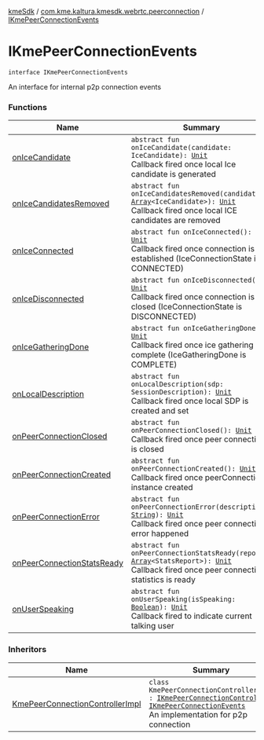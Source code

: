 [kmeSdk](../../index.md) / [com.kme.kaltura.kmesdk.webrtc.peerconnection](../index.md) / [IKmePeerConnectionEvents](./index.md)

# IKmePeerConnectionEvents

`interface IKmePeerConnectionEvents`

An interface for internal p2p connection events

### Functions

| Name | Summary |
|---|---|
| [onIceCandidate](on-ice-candidate.md) | `abstract fun onIceCandidate(candidate: IceCandidate): `[`Unit`](https://kotlinlang.org/api/latest/jvm/stdlib/kotlin/-unit/index.html)<br>Callback fired once local Ice candidate is generated |
| [onIceCandidatesRemoved](on-ice-candidates-removed.md) | `abstract fun onIceCandidatesRemoved(candidates: `[`Array`](https://kotlinlang.org/api/latest/jvm/stdlib/kotlin/-array/index.html)`<IceCandidate>): `[`Unit`](https://kotlinlang.org/api/latest/jvm/stdlib/kotlin/-unit/index.html)<br>Callback fired once local ICE candidates are removed |
| [onIceConnected](on-ice-connected.md) | `abstract fun onIceConnected(): `[`Unit`](https://kotlinlang.org/api/latest/jvm/stdlib/kotlin/-unit/index.html)<br>Callback fired once connection is established (IceConnectionState is CONNECTED) |
| [onIceDisconnected](on-ice-disconnected.md) | `abstract fun onIceDisconnected(): `[`Unit`](https://kotlinlang.org/api/latest/jvm/stdlib/kotlin/-unit/index.html)<br>Callback fired once connection is closed (IceConnectionState is DISCONNECTED) |
| [onIceGatheringDone](on-ice-gathering-done.md) | `abstract fun onIceGatheringDone(): `[`Unit`](https://kotlinlang.org/api/latest/jvm/stdlib/kotlin/-unit/index.html)<br>Callback fired once ice gathering is complete (IceGatheringDone is COMPLETE) |
| [onLocalDescription](on-local-description.md) | `abstract fun onLocalDescription(sdp: SessionDescription): `[`Unit`](https://kotlinlang.org/api/latest/jvm/stdlib/kotlin/-unit/index.html)<br>Callback fired once local SDP is created and set |
| [onPeerConnectionClosed](on-peer-connection-closed.md) | `abstract fun onPeerConnectionClosed(): `[`Unit`](https://kotlinlang.org/api/latest/jvm/stdlib/kotlin/-unit/index.html)<br>Callback fired once peer connection is closed |
| [onPeerConnectionCreated](on-peer-connection-created.md) | `abstract fun onPeerConnectionCreated(): `[`Unit`](https://kotlinlang.org/api/latest/jvm/stdlib/kotlin/-unit/index.html)<br>Callback fired once peerConnection instance created |
| [onPeerConnectionError](on-peer-connection-error.md) | `abstract fun onPeerConnectionError(description: `[`String`](https://kotlinlang.org/api/latest/jvm/stdlib/kotlin/-string/index.html)`): `[`Unit`](https://kotlinlang.org/api/latest/jvm/stdlib/kotlin/-unit/index.html)<br>Callback fired once peer connection error happened |
| [onPeerConnectionStatsReady](on-peer-connection-stats-ready.md) | `abstract fun onPeerConnectionStatsReady(reports: `[`Array`](https://kotlinlang.org/api/latest/jvm/stdlib/kotlin/-array/index.html)`<StatsReport>): `[`Unit`](https://kotlinlang.org/api/latest/jvm/stdlib/kotlin/-unit/index.html)<br>Callback fired once peer connection statistics is ready |
| [onUserSpeaking](on-user-speaking.md) | `abstract fun onUserSpeaking(isSpeaking: `[`Boolean`](https://kotlinlang.org/api/latest/jvm/stdlib/kotlin/-boolean/index.html)`): `[`Unit`](https://kotlinlang.org/api/latest/jvm/stdlib/kotlin/-unit/index.html)<br>Callback fired to indicate current talking user |

### Inheritors

| Name | Summary |
|---|---|
| [KmePeerConnectionControllerImpl](../../com.kme.kaltura.kmesdk.controller.impl/-kme-peer-connection-controller-impl/index.md) | `class KmePeerConnectionControllerImpl : `[`IKmePeerConnectionController`](../../com.kme.kaltura.kmesdk.controller/-i-kme-peer-connection-controller/index.md)`, `[`IKmePeerConnectionEvents`](./index.md)<br>An implementation for p2p connection |

